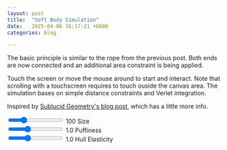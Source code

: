 ```yaml
---
layout: post
title:  "Soft Body Simulation"
date:   2025-04-06 16:17:21 +0800
categories: blog

---
```


The basic principle is similar to the rope from the previous post. Both ends are now connected and an additional area constraint is being applied.

Touch the screen or move the mouse around to start and interact. Note that scrolling with a touchscreen requires to touch ouside the canvas area.
The simulation bases on simple distance constraints and Verlet integration.

Inspired by [Sublucid Geometry's blog post](https://zalo.github.io/blog/constraints/), which has a little more info.

<div class="slider-container">
    <input id="sizeSlider" type="range" min="30" max="300" step="1" value="100" />
    <label for="sizeSlider"><span id="sizeValue">100</span> Size</label>
</div>

<div class="slider-container">
    <input id="puffinessSlider" type="range" min="0.5" max="2.0" step="0.05" value="1.0" />
    <label for="puffinessSlider"><span id="puffinessValue">1.0</span> Puffiness</label>
</div>

<div class="slider-container">
    <input id="elasticitySlider" type="range" min="0.5" max="2.0" step="0.05" value="1.0" />
    <label for="elasticitySlider"><span id="elasticityValue">1.0</span> Hull Elasticity</label>
</div>
<canvas id="softBodyCanvas" style="touch-action:none;"></canvas>

<script src="../../../../assets/js/src/util.js"></script>
<script src="../../../../assets/js/src/vector.js"></script>
<script src="../../../../assets/js/src/input.js"></script>
<script src="../../../../assets/js/src/environment.js"></script>
<script src="../../../../assets/js/src/drawing.js"></script>
<script src="../../../../assets/js/src/drawables/chains.js"></script>
<script src="../../../../assets/js/src/drawables/constrained_point.js"></script>
<script src="../../../../assets/js/src/drawables/mouse_circle.js"></script>
<script src="../../../../assets/js/soft_body.js"></script>
